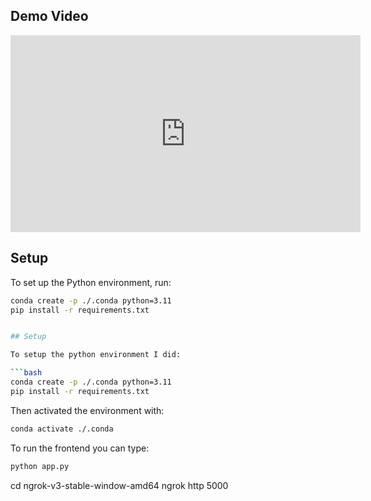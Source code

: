 ## Demo Video

<iframe width="560" height="315" src="https://www.youtube.com/embed/OMXWGkL5X_o?autoplay=1&mute=1" frameborder="0" allow="autoplay; encrypted-media" allowfullscreen></iframe>

## Setup

To set up the Python environment, run:

```bash
conda create -p ./.conda python=3.11
pip install -r requirements.txt


## Setup

To setup the python environment I did:

```bash
conda create -p ./.conda python=3.11
pip install -r requirements.txt
```

Then activated the environment with:
```bash
conda activate ./.conda
```

To run the frontend you can type:

```bash
python app.py
```

cd ngrok-v3-stable-window-amd64
ngrok http 5000

